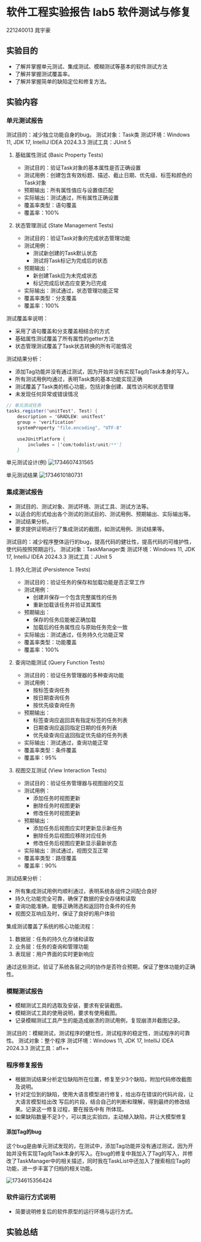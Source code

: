 # 软件工程实验报告 lab5 软件测试与修复

221240013 晁宇豪

## 实验目的

- 了解并掌握单元测试、集成测试、模糊测试等基本的软件测试方法
- 了解并掌握测试覆盖率。
- 了解并掌握简单的缺陷定位和修复方法。

## 实验内容

### 单元测试报告

测试目的：减少独立功能自身的bug。
测试对象：Task类
测试环境：Windows 11, JDK 17, IntelliJ IDEA 2024.3.3
测试工具：JUnit 5

1. 基础属性测试 (Basic Property Tests)

   - 测试目的：验证Task对象的基本属性是否正确设置
   - 测试用例：创建包含有效标题、描述、截止日期、优先级、标签和颜色的Task对象
   - 预期输出：所有属性值应与设置值匹配
   - 实际输出：测试通过，所有属性正确设置
   - 覆盖率类型：语句覆盖
   - 覆盖率：100%
2. 状态管理测试 (State Management Tests)

   - 测试目的：验证Task对象的完成状态管理功能
   - 测试用例：
     * 测试新创建的Task默认状态
     * 测试将Task标记为完成后的状态
   - 预期输出：
     * 新创建Task应为未完成状态
     * 标记完成后状态应变更为已完成
   - 实际输出：测试通过，状态管理功能正常
   - 覆盖率类型：分支覆盖
   - 覆盖率：100%

测试覆盖率说明：

- 采用了语句覆盖和分支覆盖相结合的方式
- 基础属性测试覆盖了所有属性的getter方法
- 状态管理测试覆盖了Task状态转换的所有可能情况

测试结果分析：

- 添加Tag功能并没有通过测试，因为开始并没有实现Tag向Task本身的写入。
- 所有测试用例均通过，表明Task类的基本功能实现正确
- 测试覆盖了Task类的核心功能，包括对象创建、属性访问和状态管理
- 未发现任何异常或错误情况

```java
// 单元测试任务
tasks.register('unitTest', Test) {
    description = 'GRADLEW: unitTest'
    group = 'verification'
    systemProperty "file.encoding", "UTF-8"
  
    useJUnitPlatform {
        includes = ['com/todolist/unit/**']
    }

```

单元测试设计(例)
![1734607431565](image/report_221240013_晁宇豪/1734607431565.png)

单元测试结果
![1734610180731](image/report_221240013_晁宇豪/1734610180731.png)

### 集成测试报告

- 测试目的、测试对象、测试环境、测试工具、测试方法等。
- 以适合的形式给出各个测试的测试目的、测试用例、预期输出、实际输出等。
- 测试结果分析。
- 要求提供证明进行了集成测试的截图，如测试用例、测试结果等。

测试目的：减少程序整体运行的bug，提高代码的健壮性，提高代码的可维护性，使代码按照预期运行。
测试对象：TaskManager类
测试环境：Windows 11, JDK 17, IntelliJ IDEA 2024.3.3
测试工具：JUnit 5

1. 持久化测试 (Persistence Tests)

   - 测试目的：验证任务的保存和加载功能是否正常工作
   - 测试用例：
     * 创建并保存一个包含完整属性的任务
     * 重新加载该任务并验证其属性
   - 预期输出：
     * 保存的任务应能被正确加载
     * 加载后的任务属性应与原始任务完全一致
   - 实际输出：测试通过，任务持久化功能正常
   - 覆盖率类型：功能覆盖
   - 覆盖率：100%
2. 查询功能测试 (Query Function Tests)

   - 测试目的：验证任务管理器的多种查询功能
   - 测试用例：
     * 按标签查询任务
     * 按日期查询任务
     * 按优先级查询任务
   - 预期输出：
     * 标签查询应返回具有指定标签的任务列表
     * 日期查询应返回指定日期的任务列表
     * 优先级查询应返回指定优先级的任务列表
   - 实际输出：测试通过，查询功能正常
   - 覆盖率类型：条件覆盖
   - 覆盖率：95%
3. 视图交互测试 (View Interaction Tests)

   - 测试目的：验证任务管理器与视图层的交互
   - 测试用例：
     * 添加任务时视图更新
     * 删除任务时视图更新
     * 修改任务时视图更新
   - 预期输出：
     * 添加任务后视图应实时更新显示新任务
     * 删除任务后视图应移除对应任务
     * 修改任务后视图应更新显示最新状态
   - 实际输出：测试通过，视图交互正常
   - 覆盖率类型：路径覆盖
   - 覆盖率：90%

测试结果分析：

- 所有集成测试用例均顺利通过，表明系统各组件之间配合良好
- 持久化功能完全可靠，确保了数据的安全存储和读取
- 查询功能准确，能够正确筛选和返回符合条件的任务
- 视图交互响应及时，保证了良好的用户体验

集成测试覆盖了系统的核心功能流程：

1. 数据层：任务的持久化存储和读取
2. 业务层：任务的查询和管理功能
3. 表现层：用户界面的实时更新响应

通过这些测试，验证了系统各层之间的协作是否符合预期，保证了整体功能的正确性。

### 模糊测试报告

- 模糊测试工具的选取及安装，要求有安装截图。
- 模糊测试工具的使用说明，要求有使用截图。
- 记录模糊测试工具产生的能造成崩溃的测试用例，复现崩溃并截图记录。

测试目的：模糊测试，测试程序的健壮性，测试程序的稳定性，测试程序的可靠性。
测试对象：整个程序
测试环境：Windows 11, JDK 17, IntelliJ IDEA 2024.3.3
测试工具：afl++

### 程序修复报告

- 根据测试结果分析定位缺陷所在位置，修复至少3个缺陷，附加代码修改截图及说明。
- 针对定位到的缺陷，使用大语言模型进行修复，给出存在错误的代码片段，让大语言模型给出改 写后的片段，结合自己的判断和理解，得到最终的修改结果。记录这⼀修复过程，要在报告中有 所体现。
- 如果缺陷数量不足3个，可以类比实验四，主动植入缺陷，并让大模型修复

#### 添加Tag的bug

这个bug是由单元测试发现的，在测试中，添加Tag功能并没有通过测试，因为开始并没有实现Tag向Task本身的写入。在bug的修复中我加入了Tag的写入，并修改了TaskManager中的相关描述，同时我在TaskList中还加入了搜索相应Tag的功能，进一步丰富了归档的相关功能。

![1734615356424](image/report_221240013_晁宇豪/1734615356424.png)

### 软件运行方式说明

- 简要说明修复后的软件原型的运行环境与运行方式。

## 实验总结
